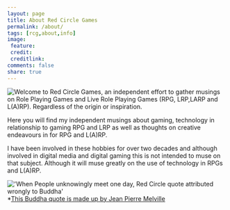 ```yaml
---
layout: page
title: About Red Circle Games
permalink: /about/
tags: [rcg,about,info]
image:
 feature:
 credit:
 creditlink:
comments: false
share: true
---
```

<img src='http://redcirclegames.co.uk/assets/images/rcg-fb-180x180.jpg' style='float:left' />Welcome to Red Circle Games, an independent effort to gather musings on Role Playing Games and Live Role Playing Games (RPG, LRP,LARP and L(A)RP). Regardless of the origin or inspiration.

Here you will find my independent musings about gaming, technology in relationship to gaming RPG and LRP as well as thoughts on creative endeavours in for RPG and L(A)RP.    

I have been involved in these hobbies for over two decades and although involved in digital media and digital gaming this is not intended to muse on that subject. Although it will muse greatly on the use of technology in RPGs and L(A)RP.

!['When People unknowingly meet one day, Red Circle quote attributed wrongly to Buddha'](http://redcirclegames.co.uk/assets/images/rcg-header.jpg)
*[This Buddha quote is made up by Jean Pierre Melville](https://en.wikipedia.org/wiki/Le_Cercle_Rouge)
